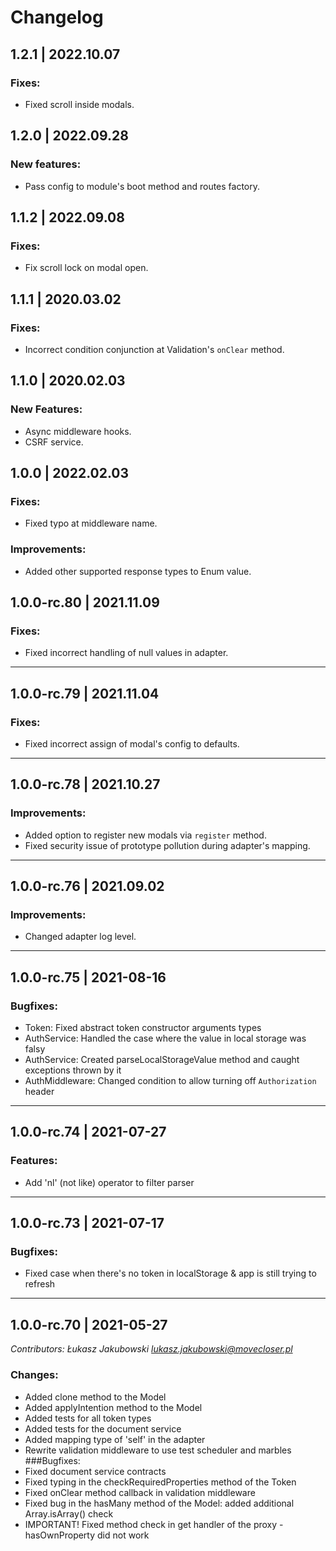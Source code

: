 # Changelog

## 1.2.1 | 2022.10.07

### Fixes:

* Fixed scroll inside modals.

## 1.2.0 | 2022.09.28

### New features:

* Pass config to module's boot method and routes factory.

## 1.1.2 | 2022.09.08

### Fixes:

* Fix scroll lock on modal open.

## 1.1.1 | 2020.03.02

### Fixes:

* Incorrect condition conjunction at Validation's `onClear` method.

## 1.1.0 | 2020.02.03

### New Features:

* Async middleware hooks.
* CSRF service.

## 1.0.0 | 2022.02.03

### Fixes:

* Fixed typo at middleware name.

### Improvements:

* Added other supported response types to Enum value.

## 1.0.0-rc.80 | 2021.11.09

### Fixes:

* Fixed incorrect handling of null values in adapter.

---

## 1.0.0-rc.79 | 2021.11.04

### Fixes:

* Fixed incorrect assign of modal's config to defaults.

---

## 1.0.0-rc.78 | 2021.10.27

### Improvements:

* Added option to register new modals via `register` method.
* Fixed security issue of prototype pollution during adapter's mapping.

---

## 1.0.0-rc.76 | 2021.09.02

### Improvements:

* Changed adapter log level.

---

## 1.0.0-rc.75 | 2021-08-16

### Bugfixes:

* Token: Fixed abstract token constructor arguments types
* AuthService: Handled the case where the value in local storage was falsy
* AuthService: Created parseLocalStorageValue method and caught exceptions thrown by it
* AuthMiddleware: Changed condition to allow turning off `Authorization` header

---

## 1.0.0-rc.74 | 2021-07-27

### Features:

* Add 'nl' (not like) operator to filter parser

---

## 1.0.0-rc.73 | 2021-07-17

### Bugfixes:

* Fixed case when there's no token in localStorage & app is still trying to refresh

---

## 1.0.0-rc.70 | 2021-05-27

*Contributors: Łukasz Jakubowski <lukasz.jakubowski@movecloser.pl>*

### Changes:

* Added clone method to the Model
* Added applyIntention method to the Model
* Added tests for all token types
* Added tests for the document service
* Added mapping type of 'self' in the adapter
* Rewrite validation middleware to use test scheduler and marbles
  ###Bugfixes:
* Fixed document service contracts
* Fixed typing in the checkRequiredProperties method of the Token
* Fixed onClear method callback in validation middleware
* Fixed bug in the hasMany method of the Model: added additional Array.isArray() check
* IMPORTANT! Fixed method check in get handler of the proxy - hasOwnProperty did not work
